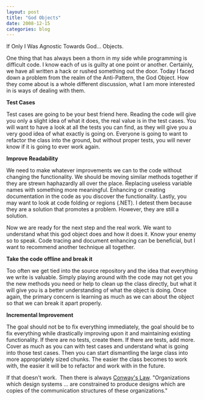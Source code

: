 ```yaml
---
layout: post
title: "God Objects"
date: 2008-12-15
categories: blog
---
```


If Only I Was Agnostic Towards God... Objects.

One thing that has always been a thorn in my side while programming is difficult code. I know each of us is guilty at one point or another. Certainly, we have all written a hack or rushed something out the door. Today I faced down a problem from the realm of the Anti-Pattern, the God Object. How they come about is a whole different discussion, what I am more interested in is ways of dealing with them.

**Test Cases**

 Test cases are going to be your best friend here. Reading the code will give you only a slight idea of what it does, the real value is in the test cases. You will want to have a look at all the tests you can find, as they will give you a very good idea of what exactly is going on. Everyone is going to want to refactor the class into the ground, but without proper tests, you will never know if it is going to ever work again.

**Improve Readability**

We need to make whatever improvements we can to the code without changing the functionality. We should be moving similar methods together if they are strewn haphazardly all over the place. Replacing useless variable names with something more meaningful. Enhancing or creating documentation in the code as you discover the functionality. Lastly, you may want to look at code folding or regions (.NET). I detest them because they are a solution that promotes a problem. However, they are still a solution.

Now we are ready for the next step and the real work. We want to understand what this god object does and how it does it. Know your enemy so to speak. Code tracing and document enhancing can be beneficial, but I want to recommend another technique all together.

**Take the code offline and break it**

Too often we get tied into the source repository and the idea that everything we write is valuable. Simply playing around with the code may not get you the new methods you need or help to clean up the class directly, but what it will give you is a better understanding of what the object is doing. Once again, the primary concern is learning as much as we can about the object so that we can break it apart properly.

**Incremental Improvement**

The goal should not be to fix everything immediately, the goal should be to fix everything while drastically improving upon it and maintaining existing functionality. If there are no tests, create them. If there are tests, add more. Cover as much as you can with test cases and understand what is going into those test cases. Then you can start dismantling the large class into more appropriately sized chunks. The easier the class becomes to work with, the easier it will be to refactor and work with in the future.

If that doesn't work.&#160; Then there is always [Conway's Law](http://en.wikipedia.org/wiki/Conway).
&quot;Organizations which design systems ... are constrained to produce designs which are copies of the communication structures of these organizations.&quot;
